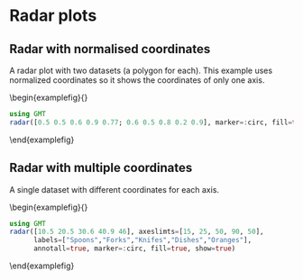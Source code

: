 # Radar plots

## Radar with normalised coordinates

A radar plot with two datasets (a polygon for each). This example uses normalized coordinates
so it shows the coordinates of only one axis.

\begin{examplefig}{}
```julia
using GMT
radar([0.5 0.5 0.6 0.9 0.77; 0.6 0.5 0.8 0.2 0.9], marker=:circ, fill=true, show=true)
```
\end{examplefig}


## Radar with multiple coordinates

A single dataset with different coordinates for each axis.

\begin{examplefig}{}
```julia
using GMT
radar([10.5 20.5 30.6 40.9 46], axeslimts=[15, 25, 50, 90, 50],
      labels=["Spoons","Forks","Knifes","Dishes","Oranges"],
      annotall=true, marker=:circ, fill=true, show=true)
```
\end{examplefig}